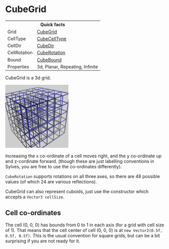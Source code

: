 # CubeGrid

<table>
<tr><th colspan="2">Quick facts</th></tr>
<tr><td>Grid</td><td><a href="xref:Sylves.CubeGrid">CubeGrid</a></td></tr>
<tr><td>CellType</td><td><a href="xref:Sylves.CubeCellType">CubeCellType</a></td></tr>
<tr><td>CellDir</td><td><a href="xref:Sylves.CubeDir">CubeDir</a></td></tr>
<tr><td>CellRotation</td><td><a href="xref:Sylves.CubeRotation">CubeRotation</a></td></tr>
<tr><td>Bound</td><td><a href="xref:Sylves.CubeBound">CubeBound</a></td></tr>
<tr><td>Properties</td><td>3d, Planar, Repeating, Infinite</td></tr>
</table>

CubeGrid is a 3d grid.

<img width="200px" src="../../images/grids/cube.png" /></img>

Increasing the x co-ordinate of a cell moves right, and the y co-ordinate up and z-cordinate forward. (though these are just labelling conventions in Sylves, you are free to use the co-ordinates differently).


`CubeRotation` supports rotations on all three axes, so there are 48 possible values (of which 24 are various reflections).

CubeGrid can also represent cuboids, just use the constructor which accepts a `Vector3 cellSize`.

## Cell co-ordinates

The cell (0, 0, 0) has bounds from 0 to 1 in each axis (for a grid with cell size of 1). That means that the cell center of cell (0, 0, 0) is at `new Vector2(0.5f, 0.5f, 0.5f)`. This is the usual convention for square grids, but can be a bit surprising if you are not ready for it.
